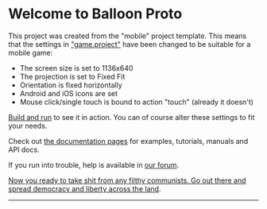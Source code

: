 # Welcome to Balloon Proto

This project was created from the "mobile" project template. This means that the settings in ["game.project"](defold://open?path=/game.project) have been changed to be suitable for a mobile game:

- The screen size is set to 1136x640
- The projection is set to Fixed Fit
- Orientation is fixed horizontally
- Android and iOS icons are set
- Mouse click/single touch is bound to action "touch" (already it doesn't)

[Build and run](defold://build) to see it in action. You can of course alter these settings to fit your needs.

Check out [the documentation pages](https://defold.com/learn) for examples, tutorials, manuals and API docs.

If you run into trouble, help is available in [our forum](https://forum.defold.com).

[Now you ready to take shit from any filthy communists. Go out there and spread democracy and liberty across the land](https://youtu.be/Sde9X25jz1g?t=142).

---
